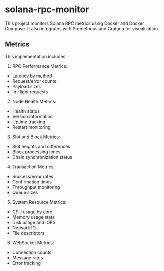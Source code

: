 # solana-rpc-monitor

This project monitors Solana RPC metrics using Docker and Docker Compose. It also integrates with Prometheus and Grafana for visualization.

## Metrics

This implementation includes:

1. RPC Performance Metrics:

 - Latency by method
 - Request/error counts
 - Payload sizes
 - In-flight requests

2. Node Health Metrics:

 - Health status
 - Version information
 - Uptime tracking
 - Restart monitoring

3. Slot and Block Metrics:

 - Slot heights and differences
 - Block processing times
 - Chain synchronization status

4. Transaction Metrics:

 - Success/error rates
 - Confirmation times
 - Throughput monitoring
 - Queue sizes

5. System Resource Metrics:

 - CPU usage by core
 - Memory usage stats
 - Disk usage and IOPS
 - Network IO
 - File descriptors

6. WebSocket Metrics:

 - Connection counts
 - Message rates
 - Error tracking
